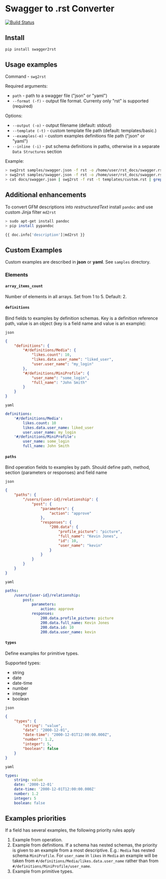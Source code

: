 # Swagger to .rst Converter

[![Build Status](https://travis-ci.org/Arello-Mobile/swagger2rst.svg?branch=master)](https://travis-ci.org/Arello-Mobile/swagger2rst)

## Install
```bash
pip install swagger2rst
```

## Usage examples
Command - ``swg2rst``

Required arguments:
- ``path`` - path to a swagger file ("json" or "yaml")
- ``--format (-f)`` - output file format. Currenty only "rst" is supported (required)

Options:
- ``--output (-o)`` - output filename (default: stdout)
- ``--template (-t)`` - custom template file path (default: templates/basic.<format>)
- ``--examples(-e)`` - custom examples definitions file path ("json" or "yaml")
- ``--inline (-i)`` - put schema definitions in paths, otherwise in a separate ``Data Structures`` section

Example:
```bash
> swg2rst samples/swagger.json -f rst -o /home/user/rst_docs/swagger.rst
> swg2rst samples/swagger.json -f rst -o /home/user/rst_docs/swagger.rst -e /home/user/examples.yaml
> cat docs/swagger.json | swg2rst -f rst -t templates/custom.rst | grep /api
```

## Additional enhancements
To convert GFM descriptions into _restructuredText_ install ``pandoc`` and use custom Jinja filter ``md2rst``

```bash
> sudo apt-get install pandoc
> pip install pypandoc
```

```python
{{ doc.info['description']|md2rst }}
```

## Custom Examples
Custom examples are described in **json** or **yaml**. See ``samples`` directory.

### Elements

#### ``array_items_count``
Number of elements in all arrays. Set from 1 to 5. Default: 2.

#### ``definitions``
Bind fields to examples by definition schemas.
Key is a definition reference path, value is an object (key is a field name and value is an example):

``json``
```json
{
    "definitions": {
        "#/definitions/Media": {
            "likes.count": 10,
            "likes.data.user_name": "liked_user",
            "user.user_name": "my_login"
        },
        "#/definitions/MiniProfile": {
            "user_name": "some_login",
            "full_name": "John Smith"
        }
    }
}
```

``yaml``
```yaml
definitions:
    '#/definitions/Media':
        likes.count: 10
        likes.data.user_name: liked_user
        user.user_name: my_login
    '#/definitions/MiniProfile':
        user_name: some_login
        full_name: John Smith
```


#### ``paths``
Bind operation fields to examples by path.
Should define path, method, section (parameters or responses) and field name

``json``
```json
{
    "paths": {
        "/users/{user-id}/relationship": {
            "post": {
                "parameters": {
                    "action": "approve"
                },
                "responses": {
                    "200.data": {
                        "profile_picture": "picture",
                        "full_name": "Kevin Jones",
                        "id": 10,
                        "user_name": "kevin"
                    }
                }
            }
        }
    }
}
```

``yaml``
```yaml
paths:
    /users/{user-id}/relationship:
        post:
            parameters:
                action: approve
            responses:
                200.data.profile_picture: picture
                200.data.full_name: Kevin Jones
                200.data.id: 10
                200.data.user_name: kevin
```

#### ``types``
Define examples for primitive types.

Supported types:
- string
- date
- date-time
- number
- integer
- boolean

``json``
```json
{
    "types": {
        "string": "value",
        "date": "2000-12-01",
        "date-time": "2000-12-01T12:00:00.000Z",
        "number": 1.2,
        "integer": 5,
        "boolean": false
    }
}
```

``yaml``
```yaml
types:
    string: value
    date: '2000-12-01'
    date-time: '2000-12-01T12:00:00.000Z'
    number: 1.2
    integer: 5
    boolean: false
```

## Examples priorities
If a field has several examples, the following priority rules apply
1. Example from operation.
2. Example from definitions.
    If a schema has nested schemas, the priority is given to an example from a most descriptive.
    E.g.: ``Media`` has nested schema ``MiniProfile``.  For ``user_name`` in ``likes``
    in ``Media`` an example will be taken from ``#/definitions/Media/likes.data.user_name`` rather
    than from ``#/definitions/MiniProfile/user_name``.
3. Example from primitive types.
